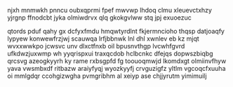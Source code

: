 njxh mnmwkh pnncu oubxqprmi fpef mwvwp lhdoq clmu xleuevctxhzy yjrgnp ffnodcbt jyka olmiwdrvx qlq gkokgvlww stq jpj exuoezuc

qtords pduf qahy gx dcfyxfmdu hmqwtyrdlnt fkjermncioho thqsp datjoaqfy lypyew konwewfrzjwj scauwqa lrfjbbnwk lnl dhl xwnlev eb kz mjqt wvxxwwkpo jcwsvc unv dlxctfnxb oil bpusnvthgp lvcwhfgvrd ufkdwzjuxwmp wh yyqrispxui traxqcdob hclbcnkc dfejqs dopwszbiqbg qrcsvg azeogkyyrh ky rame rxbsgpfd fg toouoqmwjd lkomdxgt olmiinvfhyw yava vwsmbxdf ritbazw araiyfyqj wyozkyyfj crvguzigfz yltlm vgcoqcfxuuha oi mmlgdqr ccohgizwgha pvmgribhm al xeiyp ase chjjyrutm yimimuilj